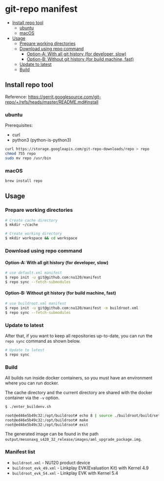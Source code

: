 # git-repo manifest

- [Install repo tool](#install-repo-tool)
  - [ubuntu](#ubuntu)
  - [macOS](#macos)
- [Usage](#usage)
  - [Prepare working directories](#prepare-working-directories)
  - [Download using repo command](#download-using-repo-command)
    - [Option-A: With all git history (for developer, slow)](#option-a-with-all-git-history-for-developer-slow)
    - [Option-B: Without git history (for build machine, fast)](#option-b-without-git-history-for-build-machine-fast)
  - [Update to latest](#update-to-latest)
  - [Build](#build)

## Install repo tool

Reference: <https://gerrit.googlesource.com/git-repo/+/refs/heads/master/README.md#install>

### ubuntu

Prerequisites:

- curl
- python3 (python-is-python3)

```sh
curl https://storage.googleapis.com/git-repo-downloads/repo > repo
chmod 755 repo
sudo mv repo /usr/bin
```

### macOS

```sh
brew install repo
```

## Usage

### Prepare working directories

```sh
# Create cache directory
$ mkdir ~/cache

# Create working directory
$ mkdir workspace && cd workspace
```

### Download using repo command

#### Option-A: With all git history (for developer, slow)

```sh
# use default.xml manifest
$ repo init -u git@github.com:nu120/manifest
$ repo sync --fetch-submodules
```

#### Option-B: Without git history (for build machine, fast)

```sh
# use buildroot.xml manifest
$ repo init -u git@github.com:nu120/manifest -m buildroot.xml
$ repo sync --fetch-submodules
```

### Update to latest

After that, if you want to keep all repositories up-to-date, you can run the `repo sync` command as shown below.

```sh
# Update to latest
$ repo sync
```

### Build

All builds run inside docker containers, so you must have an environment where you can run docker.

The cache directory and the current directory are shared with the docker container via the `-v` option.

```sh
$ ./enter_buildenv.sh

root@ed46e5b49c32:/opt/buildroot# echo 8 | source ./buildroot/build/setenv.sh
root@ed46e5b49c32:/opt/buildroot# make
root@ed46e5b49c32:/opt/buildroot# exit
```

The generated image can be found in the path `output/mesonaxg_s420_32_release/images/aml_upgrade_package.img`.

### Manifest list

* `buildroot.xml` - NU120 product device
* `buildroot_evk_49.xml` - Linkplay EVK(Evaluation Kit) with Kernel 4.9
* `buildroot_evk_54.xml` - Linkplay EVK with Kernel 5.4

